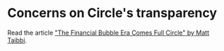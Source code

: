 # Concerns on Circle's transparency

Read the article ["The Financial Bubble Era Comes Full Circle" by Matt Taibbi](https://taibbi.substack.com/p/the-financial-bubble-era-comes-full).
